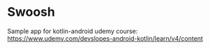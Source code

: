 # Swoosh
Sample app for kotlin-android udemy course: https://www.udemy.com/devslopes-android-kotlin/learn/v4/content
